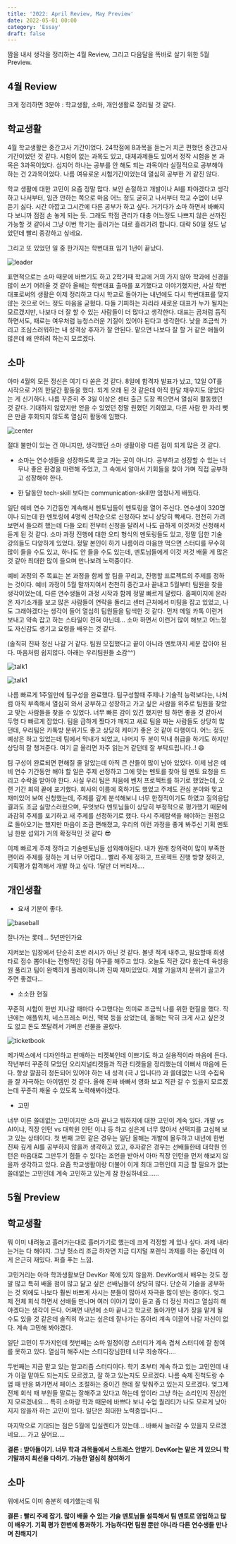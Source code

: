 ```yaml
---
title: '2022: April Review, May Preview'
date: 2022-05-01 00:00
category: 'Essay'
draft: false
---
```


짬을 내서 생각을 정리하는 4월 Review, 그리고 다음달을 똑바로 살기 위한 5월 Preview.



## 4월 Review

크게 정리하면 3분야 : 학교생활, 소마, 개인생활로 정리될 것 같다.



## 학교생활

4월 학교생활은 중간고사 기간이었다. 24학점에 8과목을 듣는거 치곤 편했던 중간고사 기간이었던 것 같다. 시험이 없는 과목도 있고, 대체과제들도 있어서 정작 시험을 본 과목은 3과목이었다. 심지어 하나는 공부를 안 해도 되는 과목이라 실질적으로 공부해야 하는 건 2과목이었다. 나름 여유로운 시험기간이었는데 열심히 공부한 거 같진 않다.

학교 생활에 대한 고민이 요즘 정말 많다. 보안 손절하고 개발이나 AI를 파야겠다고 생각하고 나서부터, 임관 안하는 쪽으로 마음 어느 정도 굳히고 나서부터 학교 수업이 너무 듣기 싫다. 시간 아깝고 그시간에 다른 공부가 하고 싶다. 거기다가 소마 하면서 바빠지다 보니까 점점 손 놓게 되는 듯. 그래도 학점 관리가 대충 어느정도 나쁘지 않은 선까진 가능할 것 같아서 그냥 이번 학기는 흘러가는 대로 흘러가려 합니다. 대략 50일 정도 남았던데 빨리 종강하고 싶네요.



그리고 또 있었던 일 중 한가지는 학번대표 임기 1년이 끝났다.

![leader](./images/2022_april/leader.JPG)

표면적으로는 소마 때문에 바쁘기도 하고 2학기때 학교에 거의 가지 않아 학과에 신경을 많이 쓰기 어려울 것 같아 올해는 학번대표 출마를 포기했다고 이야기했지만, 사실 학번대표로써의 생활은 이제 정리하고 다시 학교로 돌아가는 내년에도 다시 학번대표를 맞지 않는 것으로 어느 정도 마음을 굳혔다. 다들 기피하는 자리라 새로운 대표가 누가 될지는 모르겠지만, 나보다 더 잘 할 수 있는 사람들이 더 많다고 생각한다. 대표는 곰처럼 듬직하면서도, 때로는 여우처럼 능청스러운 기질이 있어야 된다고 생각한다. 낯을 조금씩 가리고 조심스러워하는 내 성격상 후자가 잘 안된다. 맡으면 나보다 잘 할 거 같은 애들이 많은데 왜 안하려 하는지 모르겠다.



## 소마

아마 4월의 모든 정신은 여기 다 쏟은 것 같다. 8일에 합격자 발표가 났고, 12일 OT를 시작으로 거의 한달간 활동을 했다. 되게 오래 된 것 같은데 아직 한달 채우지도 않았다는 게 신기하다. 나름 꾸준히 주 3일 이상은 센터 출근 도장 찍으면서 열심히 활동했던 것 같다. 기대하지 않았지만 얻을 수 있었던 정말 원했던 기회였고, 다른 사람 한 자리 뺏은 만큼 후회되지 않도록 열심히 활동에 임했다.

![center](./images/2022_april/center.jpeg)

절대 불만이 있는 건 아니지만, 생각했던 소마 생활이랑 다른 점이 되게 많은 것 같다.

- 소마는 연수생들을 성장하도록 끌고 가는 곳이 아니다. 공부하고 성장할 수 있는 너무나 좋은 환경을 마련해 주었고, 그 속에서 알아서 기회들을 찾아 가며 직접 공부하고 성장해야 한다.

- 한 달동안 tech-skill 보다는 communication-skill만 엄청나게 배웠다.

 일단 예비 연수 기간동안 계속해서 멘토님들이 멘토링을 열어 주신다. 연수생이 320명이나 되는데 한 멘토링에 4명씩 선착순으로 신청하다 보니 상당히 빡세다. 천천히 가려 보면서 들으려 했는데 다들 오티 전부터 신청을 달려서 나도 급하게 이것저것 신청해서 듣게 된 것 같다. 소마 과정 진행에 대한 오티 형식의 멘토링들도 있고, 정말 딥한 기술 강의들도 다양하게 있었다. 정말 본인이 하기 나름이라 마음만 먹으면 스터디를 무수히 많이 들을 수도 있고, 하나도 안 들을 수도 있는데, 멘토님들에게 이것 저것 배울 게 많은 것 같아 최대한 많이 들으며 만나보려 노력중이다.

 예비 과정의 주 목표는 본 과정을 함께 할 팀을 꾸리고, 진행할 프로젝트의 주제를 정하는 것이다. 예비 과정이 5월 말까지여서 천천히 중간고사 끝내고 5월부터 팀원을 찾을 생각이었는데, 다른 연수생들이 과정 시작과 함께 정말 빠르게 달렸다. 홈페이지에 온라온 자기소개를 보고 많은 사람들이 연락을 돌리고 센터 근처에서 미팅을 잡고 있었고, 나도 그래야겠다는 생각이 들어 열심히 팀원들을 탐색한 것 같다. 먼저 메일 카톡 이런거 보내고 약속 잡고 하는 스타일이 전혀 아닌데... 소마 하면서 이런거 많이 해보고 어느정도 자신감도 생기고 요령을 배우는 것 같다.

 (솔직히 진짜 정신 나갈 거 같다. 팀원 모집했다고 끝이 아니라 멘토까지 세분 잡아야 된다. 마음처럼 쉽지않다. 아래는 우리팀원들 소감^^)

![talk1](./images/2022_april/talk1.JPG)

![talk1](./images/2022_april/talk2.JPG)

나름 빠르게 1주일만에 팀구성을 완료했다. 팀구성할때 주제나 기술적 능력보다는, 나처럼 아직 부족해서 열심히 와서 공부하고 성장하고 가고 싶은 사람을 위주로 팀원을 찾았고 맞는 사람들을 찾을 수 있었다. 너무 빠른 감이 있긴 했지만 팀 하면 좋을 것 같아서 두명 다 빠르게 잡았다. 팀을 급하게 짰다가 깨지고 새로 팀을 짜는 사람들도 상당히 많던데, 우리팀은 카톡방 분위기도 좋고 상당히 케미가 좋은 것 같아 다행이다. 어느 정도 예상은 하고 있었는데 팀에서 막내가 되었고, 나머지 두 분이 막내 취급을 하기도 하지만 상당히 잘 챙겨준다. 여기 글 올리면 자주 읽는거 같던데 잘 부탁드립니다..! 😄

팀 구성이 완료되면 편해질 줄 알았는데 아직 큰 산들이 많이 남아 있었다. 이제 남은 예비 연수 기간동안 해야 할 일은 주제 선정하고 그에 맞는 멘토를 찾아 팀 멘토 요청을 드리고 수락을 받아야 한다. 사실 우리 팀은 처음에 벤처 프로젝트를 하기로 했었는데, 오랜 기간 회의 끝에 포기했다. 회사의 이름에 혹하기도 했었고 주제도 관심 분야와 맞고 재미있어 보여 신청했는데, 주제를 깊게 분석해보니 너무 한정적이기도 하였고 질의응답 결과도 조금 실망스러웠으며, 무엇보다 멘토님들이 상당히 부정적으로 평가했기 때문에 과감히 주제를 포기하고 새 주제를 선정하기로 했다. 다시 주제탐색을 해야하는 원점으로 돌아오기는 했지만 마음이 조금 편해졌고, 우리의 이런 과정을 좋게 봐주신 기획 멘토님 한분 섭외가 거의 확정적인 것 같다 😎

이제 빠르게 주제 정하고 기술멘토님들 섭외해야된다. 내가 원래 창의력이 많이 부족한 편이라 주제를 정하는 게 너무 어렵다... 빨리 주제 정하고, 프로젝트 진행 방향 정하고, 기획평가 합격해서 개발 하고 싶다. 1달만 더 버티자....



## 개인생활

- 요새 기분이 좋다.

![baseball](./images/2022_april/baseball.png)

잘나가는 롯데... 5년만인가요

지켜보는 입장에서 단순히 초반 러시가 아닌 것 같다. 볼넷 적게 내주고, 필요할때 희생타로 점수 뽑아내는 전형적인 강팀 야구를 해주고 있다. 오늘도 직관 갔다 왔는데 육성응원 풀리고 팀이 완벽하게 플레이하니까 진짜 재미있었다. 제발 가을까지 분위기 끌고가주면 좋겠다...



- 소소한 현질

꾸준히 시험이 한번 지나갈 때마다 수고했다는 의미로 조금씩 나를 위한 현질을 했다. 작년에는 애플워치, 네스프레소 머신, 맥북 등을 샀었는데, 올해는 딱히 크게 사고 싶은것도 없고 돈도 쪼달려서 가벼운 선물을 골랐다. 

![ticketbook](./images/2022_april/movie.jpg)

메가박스에서 디자인하고 판매하는 티켓북인데 이쁘기도 하고 실용적이라 마음에 든다. 작년부터 꾸준히 모았던 오리지널티켓들과 직관 티켓들을 정리했는데 이뻐서 마음에 든다. 항상 깔끔히 정돈되어 있어야 하는 내 성격 (극 J 입니다!) 과 쓸데없는 나의 수집욕을 잘 자극하는 아이템인 것 같다. 올해 진짜 바빠서 영화 보고 직관 갈 수 있을지 모르겠는데 꾸준히 채울 수 있도록 노력해봐야겠다. 



- 고민

너무 이른 쓸데없는 고민이지만 소마 끝나고 뭐하지에 대한 고민이 계속 있다. 개발 vs AI이냐, 직장 인턴 vs 대학원 인턴 이냐 등 하고 싶은게 너무 많아서 선택지를 고심해 보고 있는 상태이다. 첫 번째 고민 같은 경우는 일단 올해는 개발에 몰두하고 내년에 한번 진짜 깊게 AI를 공부하지 않을까 생각하고 있고, 후자같은 경우는 선배들한테 대학원 인턴은 마음대로 그만두기 힘들 수 있다는 조언을 받아서 아마 직장 인턴을 먼저 해보지 않을까 생각하고 있다. 요즘 학교생활이랑 더불어 이게 최대 고민인데 지금 할 필요가 없는 쓸데없는 고민인데 계속 고민하고 있는게 참 한심하네요......



## 5월 Preview

## 학교생활

뭐 이미 내려놓고 흘러가는대로 흘러가기로 했는데 크게 걱정할 게 있나 싶다. 과제 내라는거는 다 해야지. 그냥 헛소리 조금 하자면 지금 디지털 포렌식 과제를 하는 중인데 이게 은근히 재밌다. 퍼즐 푸는 느낌.

고민거리는 아마 학과생활보단 DevKor 쪽에 있지 않을까. DevKor에서 배우는 것도 정말 많고 특히 배울 점이 많고 닮고 싶은 선배님들이 상당히 많다. 단순히 기술을 공부하는 것 외에도  나보다 훨씬 바쁘게 사시는 분들이 많아서 자극을 많이 받는 중이다. 엊그제 전체 회식 하면서 선배들 만나며 여러 이야기 많이 듣고 좀 더 정신 차리고 열심히 해야겠다는 생각이 든다. 어쩌면 내년에 소마 끝나고 학교로 돌아가면 내가 장을 맡게 될 수도 있을 것 같은데 솔직히 하고는 싶은데 잘나가는 동아리 계속 이끌어 나갈 자신이 없다. 계속 고민해 봐야곘다.

일단 고민이 두가지인데 첫번째는 소마 일정이랑 스터디가 계속 겹쳐 스터디에 잘 참여를 못하고 있다. 열심히 해주시는 스터디장님한테 너무 죄송하다.... 

두번째는 지금 맡고 있는 알고리즘 스터디이다. 학기 초부터 계속 하고 있는 고민인데 내가 이걸 맡아도 되는지도 모르겠고, 잘 하고 있는지도 모르겠다. 나름 숙제 진척도랑 수업 때 반응 봐가면서 페이스 조절하는 중이긴 한데 잘 맞춰주고 있는지 모르겠다. 엊그제 전체 회식 때 부원들 말로는 잘해주고 있다고 하는데 앞이라 그냥 하는 소리인지 진심인지 모르겠네요... 특히 소마랑 학과 때문에 바쁘다 보니 수업 퀄리티가 나도 모르게 낮아지지 않을까 하는 고민이 있다. 일단은 최대한 노력중입니다...



마지막으로 기대되는 점은 5월에 입실렌티가 있는데... 바빠서 놀러갈 수 있을지 모르겠네요.... 가고 싶어요....

**결론 : 받아들이기. 너무 학과 과목들에서 스트레스 안받기. DevKor는 맡은 게 있으니 학기말까지 최선을 다하기. 가능한 열심히 참여하기** 



## 소마

위에서도 이미 충분히 얘기했는데 뭐

**결론 : 빨리 주제 잡기. 많이 배울 수 있는 기술 멘토님들 설득해서 팀 멘토로 영입하고 많이 배우기. 기획 평가 한번에 통과하기. 가능하다면 팀원 뿐만 아니라 다른 연수생들 만나며 친해지기** 




